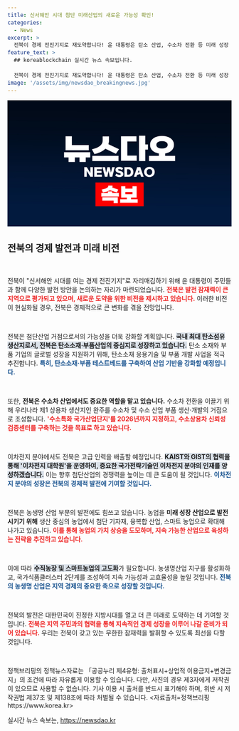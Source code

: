 ```yaml
---
title: 신서해안 시대 첨단 미래산업의 새로운 가능성 확인!
categories:
  - News
excerpt: >
  전북이 경제 전진기지로 재도약합니다! 윤 대통령은 탄소 산업, 수소차 전환 등 미래 성장 전략을 논의하며 전북의 첨단산업과 농생명산업 육성을 약속했습니다. 자세한 내용을 확인해보세요!
feature_text: >
  ## koreablockchain 실시간 뉴스 속보입니다.

  전북이 경제 전진기지로 재도약합니다! 윤 대통령은 탄소 산업, 수소차 전환 등 미래 성장 전략을 논의하며 전북의 첨단산업과 농생명산업 육성을 약속했습니다. 자세한 내용을 확인해보세요!
image: '/assets/img/newsdao_breakingnews.jpg'
---
```


<p><img src="/assets/img/newsdao_breakingnews.jpg" alt="koreablockchain 속보" /></p>

<h2 data-ke-size="size26">전북의 경제 발전과 미래 비전</h2>

<p data-ke-size="size16">&nbsp;</p>

<p>전북이 "신서해안 시대를 여는 경제 전진기지"로 자리매김하기 위해 윤 대통령이 주민들과 함께 다양한 발전 방안을 논의하는 자리가 마련되었습니다. <b><span style="color: #ee2323;">전북은 발전 잠재력이 큰 지역으로 평가되고 있으며, 새로운 도약을 위한 비전을 제시하고 있습니다.</span></b> 이러한 비전이 현실화될 경우, 전북은 경제적으로 큰 변화를 겪을 전망입니다. </p>

<p data-ke-size="size16">&nbsp;</p>

<p>전북은 첨단산업 거점으로서의 가능성을 더욱 강화할 계획입니다. <b><span style="background-color: #21538527;">국내 최대 탄소섬유 생산지로서, 전북은 탄소소재·부품산업의 중심지로 성장하고 있습니다.</span></b> 탄소 소재와 부품 기업의 글로벌 성장을 지원하기 위해, 탄소소재 응용기술 및 부품 개발 사업을 적극 추진합니다. <b><span style="color: #1a5490;">특히, 탄소소재·부품 테스트베드를 구축하여 산업 기반을 강화할 예정입니다.</span></b></p>

<p data-ke-size="size16">&nbsp;</p>

<p>또한, <b>전북은 수소차 산업에서도 중요한 역할을 맡고 있습니다.</b> 수소차 전환을 이끌기 위해 우리나라 제1 상용차 생산지인 완주를 수소차 및 수소 산업 부품 생산·개발의 거점으로 조성합니다. <b><span style="color: #ee2323;">'수소특화 국가산업단지'를 2026년까지 지정하고, 수소상용차 신뢰성 검증센터를 구축하는 것을 목표로 하고 있습니다.</span></b></p>

<p data-ke-size="size16">&nbsp;</p>

<p>이차전지 분야에서도 전북은 고급 인력을 배출할 예정입니다. <b><span style="background-color: #21538527;">KAIST와 GIST의 협력을 통해 '이차전지 대학원'을 운영하여, 중요한 국가전략기술인 이차전지 분야의 인재를 양성하겠습니다.</span></b> 이는 향후 첨단산업의 경쟁력을 높이는 데 큰 도움이 될 것입니다. <b><span style="color: #1a5490;">이차전지 분야의 성장은 전북의 경제적 발전에 기여할 것입니다.</span></b></p>

<p data-ke-size="size16">&nbsp;</p>

<p>전북은 농생명 산업 부문의 발전에도 힘쓰고 있습니다. 농업을 <b>미래 성장 산업으로 발전시키기 위해</b> 생산 중심의 농업에서 첨단 기자재, 융복합 산업, 스마트 농업으로 확대해 나가고 있습니다. <b><span style="color: #ee2323;">이를 통해 농업의 가치 상승을 도모하며, 지속 가능한 산업으로 육성하는 전략을 추진하고 있습니다.</span></b></p>

<p data-ke-size="size16">&nbsp;</p>

<p>이에 따라 <b><span style="background-color: #21538527;">수직농장 및 스마트농업의 고도화</span></b>가 필요합니다. 농생명산업 지구를 활성화하고, 국가식품클러스터 2단계를 조성하여 지속 가능성과 고효율성을 높일 것입니다. <b><span style="color: #1a5490;">전북의 농생명 산업은 지역 경제의 중요한 축으로 성장할 것입니다.</span></b></p>

<p data-ke-size="size16">&nbsp;</p>

<p>전북의 발전은 대한민국이 진정한 지방시대를 열고 더 큰 미래로 도약하는 데 기여할 것입니다. <b><span style="color: #ee2323;">전북은 지역 주민과의 협력을 통해 지속적인 경제 성장을 이루어 나갈 준비가 되어 있습니다.</span></b> 우리는 전북이 갖고 있는 무한한 잠재력을 발휘할 수 있도록 최선을 다할 것입니다.</p>

<p data-ke-size="size16">&nbsp;</p>

<p>정책브리핑의 정책뉴스자료는 「공공누리 제4유형: 출처표시+상업적 이용금지+변경금지」의 조건에 따라 자유롭게 이용할 수 있습니다. 다만, 사진의 경우 제3자에게 저작권이 있으므로 사용할 수 없습니다. 기사 이용 시 출처를 반드시 표기해야 하며, 위반 시 저작권법 제37조 및 제138조에 따라 처벌될 수 있습니다. &lt;자료출처=정책브리핑 https://www.korea.kr></p>
실시간 뉴스 속보는, <a href="https://newsdao.kr" rel="dofollow">https://newsdao.kr</a>



